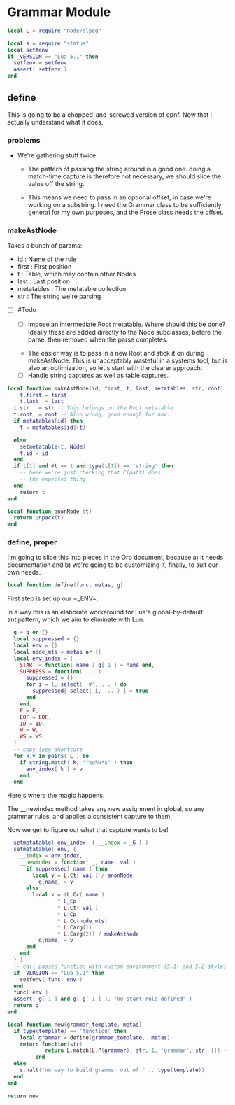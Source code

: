 # Grammar Module


```lua
local L = require "node/elpeg"

local s = require "status"
local setfenv 
if _VERSION == "Lua 5.1" then
  setfenv = setfenv
  assert( setfenv )
end
```
## define

  This is going to be a chopped-and-screwed version of epnf.  Now that I
actually understand what it does.


### problems

- We're gathering stuff twice.


  -  The pattern of passing the string around is a good one.
       doing a match-time capture is therefore not necessary, we 
       should slice the value off the string. 


    -  This means we need to pass in an optional offset, in case we're
       working on a substring.  I need the Grammar class to be sufficiently
       general for my own purposes, and the Prose class needs the offset.

### makeAstNode

  Takes a bunch of params:


  - id :  Name of the rule
  - first :  First position
  - t     :  Table, which may contain other Nodes
  - last  :  Last position
  - metatables :  The metatable collection
  - str   :  The string we're parsing



 - [ ] #Todo


   - [ ]  Impose an intermediate Root metatable.  Where should this be 
          done?  Ideally these are added directly to the Node subclasses,
          before the parse, then removed when the parse completes.


     -  The easier way is to pass in a new Root and stick it on during
        makeAstNode.  This is unacceptably wasteful in a systems tool, but
        is also an optimization, so let's start with the clearer approach.


   - [ ]  Handle string captures as well as table captures. 

```lua
local function makeAstNode(id, first, t, last, metatables, str, root)
    t.first = first
    t.last  = last
  t.str   = str -- This belongs on the Root metatable
  t.root  = root -- Also wrong, good enough for now.   
  if metatables[id] then
    t = metatables[id](t)

  else
    setmetatable(t, Node)
    t.id = id
  end
  if t[1] and #t == 1 and type(t[1]) == 'string' then
    -- here we're just checking that C(patt) does
    -- the expected thing
  end
    return t 
end

local function anonNode (t) 
  return unpack(t)
end
```
### define, proper

  I'm going to slice this into pieces in the Orb document, because a) it 
needs documentation and b) we're going to be customizing it, finally, to
suit our own needs. 

```lua
local function define(func, metas, g)
```

First step is set up our =_ENV=.


In a way this is an elaborate workaround for Lua's global-by-default 
antipattern, which we aim to eliminate with Lun.

```lua
  g = g or {}
  local suppressed = {}
  local env = {}
  local node_mts = metas or {}
  local env_index = {
    START = function( name ) g[ 1 ] = name end,
    SUPPRESS = function( ... )
      suppressed = {}
      for i = 1, select( '#', ... ) do
        suppressed[ select( i, ... ) ] = true
      end
    end,
    E = E,
    EOF = EOF,
    ID = ID,
    W = W,
    WS = WS,
  }
  -- copy lpeg shortcuts
  for k,v in pairs( L ) do
    if string.match( k, "^%u%w*$" ) then
      env_index[ k ] = v
    end
  end
```

Here's where the magic happens.


The __newindex method takes any new assignment in global, so
any grammar rules, and applies a consistent capture to them.


Now we get to figure out what that capture wants to be!

```lua
  setmetatable( env_index, { __index = _G } )
  setmetatable( env, {
    __index = env_index,
    __newindex = function( _, name, val )
      if suppressed[ name ] then
        local v = L.Ct( val ) / anonNode
          g[name] = v
      else
        local v = (L.Cc( name ) 
                * L_Cp 
                * L.Ct( val ) 
                * L_Cp 
                * L.Cc(node_mts)
                * L.Carg(1)
                * L.Carg(2)) / makeAstNode
          g[name] = v
      end
    end
  } )
  -- call passed function with custom environment (5.1- and 5.2-style)
  if _VERSION == "Lua 5.1" then
    setfenv( func, env )
  end
  func( env )
  assert( g[ 1 ] and g[ g[ 1 ] ], "no start rule defined" )
  return g
end
```
```lua
local function new(grammar_template, metas)
  if type(template) == 'function' then
    local grammar = define(grammar_template,  metas)
    return function(str)
            return L.match(L.P(grammar), str, 1, 'grammar', str, {}) -- other 
         end
  else
    s:halt("no way to build grammar out of " .. type(template))
  end
end
```
```lua
return new
```

